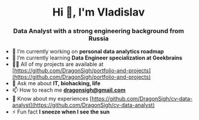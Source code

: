 <h1 align="center">Hi 👋, I'm Vladislav</h1>
<h3 align="center">Data Analyst with a strong engineering background from Russia</h3>

* 🔭 I’m currently working on **personal data analytics roadmap**
* 🌱 I’m currently learning **Data Engineer specialization at Geekbrains**
* 👨‍💻 All of my projects are available at [https://github.com/DragonSigh/portfolio-and-projects](https://github.com/DragonSigh/portfolio-and-projects)
* 💬 Ask me about **IT, biohacking, life**
* 📫 How to reach me **dragonsigh@gmail.com**
* 📄 Know about my experiences [https://github.com/DragonSigh/cv-data-analyst](https://github.com/DragonSigh/cv-data-analyst)
* ⚡ Fun fact **I sneeze when I see the sun**
